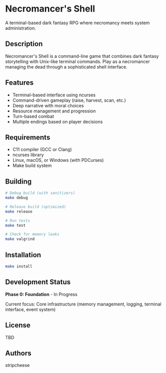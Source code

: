# Necromancer's Shell

A terminal-based dark fantasy RPG where necromancy meets system administration.

## Description

Necromancer's Shell is a command-line game that combines dark fantasy storytelling with Unix-like terminal commands. Play as a necromancer managing the dead through a sophisticated shell interface.

## Features

- Terminal-based interface using ncurses
- Command-driven gameplay (raise, harvest, scan, etc.)
- Deep narrative with moral choices
- Resource management and progression
- Turn-based combat
- Multiple endings based on player decisions

## Requirements

- C11 compiler (GCC or Clang)
- ncurses library
- Linux, macOS, or Windows (with PDCurses)
- Make build system

## Building

```bash
# Debug build (with sanitizers)
make debug

# Release build (optimized)
make release

# Run tests
make test

# Check for memory leaks
make valgrind
```

## Installation

```bash
make install
```

## Development Status

**Phase 0: Foundation** - In Progress

Current focus: Core infrastructure (memory management, logging, terminal interface, event system)

## License

TBD

## Authors

stripcheese
